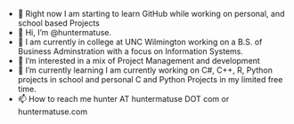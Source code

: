- 🧠 Right now I am starting to learn GitHub while working on personal, and school based Projects
- 👋 Hi, I’m @huntermatuse.
- 👾 I am currently in college at UNC Wilmington working on a B.S. of Business Adminstration with a focus on Information Systems.
- 👀 I’m interested in a mix of Project Management and development
- 🌱 I’m currently learning I am currently working on C#, C++, R, Python projects in school and personal C and Python Projects in my limited free time. 
- 📫 How to reach me hunter AT huntermatuse DOT com or huntermatuse.com


<!---
huntermatuse/huntermatuse is a ✨ special ✨ repository because its `README.md` (this file) appears on your GitHub profile.
You can click the Preview link to take a look at your changes.

- 💞️ I’m looking to collaborate on
--->
